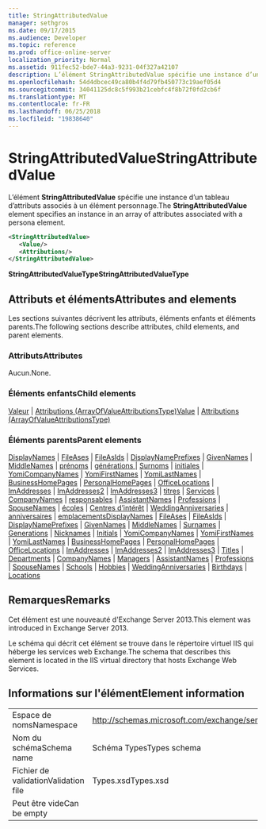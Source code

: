 ```yaml
---
title: StringAttributedValue
manager: sethgros
ms.date: 09/17/2015
ms.audience: Developer
ms.topic: reference
ms.prod: office-online-server
localization_priority: Normal
ms.assetid: 911fec52-bde7-44a3-9231-04f327a42107
description: L’élément StringAttributedValue spécifie une instance d’un tableau d’attributs associés à un élément personnage.
ms.openlocfilehash: 54d4dbcec49ca80b4f4d79fb450773c19aef05d4
ms.sourcegitcommit: 34041125dc8c5f993b21cebfc4f8b72f0fd2cb6f
ms.translationtype: MT
ms.contentlocale: fr-FR
ms.lasthandoff: 06/25/2018
ms.locfileid: "19838640"
---
```

# <a name="stringattributedvalue"></a><span data-ttu-id="0787c-103">StringAttributedValue</span><span class="sxs-lookup"><span data-stu-id="0787c-103">StringAttributedValue</span></span>

<span data-ttu-id="0787c-104">L’élément **StringAttributedValue** spécifie une instance d’un tableau d’attributs associés à un élément personnage.</span><span class="sxs-lookup"><span data-stu-id="0787c-104">The **StringAttributedValue** element specifies an instance in an array of attributes associated with a persona element.</span></span> 
  
```XML
<StringAttributedValue>
   <Value/>
   <Attributions/>
</StringAttributedValue>
```

 <span data-ttu-id="0787c-105">**StringAttributedValueType**</span><span class="sxs-lookup"><span data-stu-id="0787c-105">**StringAttributedValueType**</span></span>
## <a name="attributes-and-elements"></a><span data-ttu-id="0787c-106">Attributs et éléments</span><span class="sxs-lookup"><span data-stu-id="0787c-106">Attributes and elements</span></span>

<span data-ttu-id="0787c-107">Les sections suivantes décrivent les attributs, éléments enfants et éléments parents.</span><span class="sxs-lookup"><span data-stu-id="0787c-107">The following sections describe attributes, child elements, and parent elements.</span></span>
  
### <a name="attributes"></a><span data-ttu-id="0787c-108">Attributs</span><span class="sxs-lookup"><span data-stu-id="0787c-108">Attributes</span></span>

<span data-ttu-id="0787c-109">Aucun.</span><span class="sxs-lookup"><span data-stu-id="0787c-109">None.</span></span>
  
### <a name="child-elements"></a><span data-ttu-id="0787c-110">Éléments enfants</span><span class="sxs-lookup"><span data-stu-id="0787c-110">Child elements</span></span>

<span data-ttu-id="0787c-111">[Valeur](value.md) | [Attributions (ArrayOfValueAttributionsType)](attributions-arrayofvalueattributionstype.md)</span><span class="sxs-lookup"><span data-stu-id="0787c-111">[Value](value.md) | [Attributions (ArrayOfValueAttributionsType)](attributions-arrayofvalueattributionstype.md)</span></span>
  
### <a name="parent-elements"></a><span data-ttu-id="0787c-112">Éléments parents</span><span class="sxs-lookup"><span data-stu-id="0787c-112">Parent elements</span></span>

<span data-ttu-id="0787c-113">[DisplayNames](displaynames.md) | [FileAses](fileases.md) | [FileAsIds](fileasids.md) | [DisplayNamePrefixes](displaynameprefixes.md) | [GivenNames](givennames.md) | [MiddleNames](middlenames.md) | [prénoms](surnames.md) | [générations ](generations.md)  |  [Surnoms](nicknames.md) | [initiales](initials.md) | [YomiCompanyNames](yomicompanynames.md) | [YomiFirstNames](yomifirstnames.md) | [YomiLastNames](yomilastnames.md) | [BusinessHomePages](businesshomepages.md)  |  [PersonalHomePages](personalhomepages.md) | [OfficeLocations](officelocations.md) | [ImAddresses](imaddresses.md) | [ImAddresses2](imaddresses2.md) | [ImAddresses3](imaddresses3.md) | [titres](titles.md)  |  [ Services](departments.md) | [CompanyNames](companynames.md) | [responsables](managers.md) | [AssistantNames](assistantnames.md) | [Professions](professions.md) | [SpouseNames](spousenames.md) | [écoles](schools.md)  |  [Centres d’intérêt](hobbies.md)  |  [WeddingAnniversaries](weddinganniversaries.md) | [anniversaires](birthdays.md) | [emplacements](locations.md)</span><span class="sxs-lookup"><span data-stu-id="0787c-113">[DisplayNames](displaynames.md) | [FileAses](fileases.md) | [FileAsIds](fileasids.md) | [DisplayNamePrefixes](displaynameprefixes.md) | [GivenNames](givennames.md) | [MiddleNames](middlenames.md) | [Surnames](surnames.md) | [Generations](generations.md) | [Nicknames](nicknames.md) | [Initials](initials.md) | [YomiCompanyNames](yomicompanynames.md) | [YomiFirstNames](yomifirstnames.md) | [YomiLastNames](yomilastnames.md) | [BusinessHomePages](businesshomepages.md) | [PersonalHomePages](personalhomepages.md) | [OfficeLocations](officelocations.md) | [ImAddresses](imaddresses.md) | [ImAddresses2](imaddresses2.md) | [ImAddresses3](imaddresses3.md) | [Titles](titles.md) | [Departments](departments.md) | [CompanyNames](companynames.md) | [Managers](managers.md) | [AssistantNames](assistantnames.md) | [Professions](professions.md) | [SpouseNames](spousenames.md) | [Schools](schools.md) | [Hobbies](hobbies.md) | [WeddingAnniversaries](weddinganniversaries.md) | [Birthdays](birthdays.md) | [Locations](locations.md)</span></span>
  
## <a name="remarks"></a><span data-ttu-id="0787c-114">Remarques</span><span class="sxs-lookup"><span data-stu-id="0787c-114">Remarks</span></span>

<span data-ttu-id="0787c-115">Cet élément est une nouveauté d'Exchange Server 2013.</span><span class="sxs-lookup"><span data-stu-id="0787c-115">This element was introduced in Exchange Server 2013.</span></span>
  
<span data-ttu-id="0787c-116">Le schéma qui décrit cet élément se trouve dans le répertoire virtuel IIS qui héberge les services web Exchange.</span><span class="sxs-lookup"><span data-stu-id="0787c-116">The schema that describes this element is located in the IIS virtual directory that hosts Exchange Web Services.</span></span>
  
## <a name="element-information"></a><span data-ttu-id="0787c-117">Informations sur l'élément</span><span class="sxs-lookup"><span data-stu-id="0787c-117">Element information</span></span>

|||
|:-----|:-----|
|<span data-ttu-id="0787c-118">Espace de noms</span><span class="sxs-lookup"><span data-stu-id="0787c-118">Namespace</span></span>  <br/> |http://schemas.microsoft.com/exchange/services/2006/types  <br/> |
|<span data-ttu-id="0787c-119">Nom du schéma</span><span class="sxs-lookup"><span data-stu-id="0787c-119">Schema name</span></span>  <br/> |<span data-ttu-id="0787c-120">Schéma Types</span><span class="sxs-lookup"><span data-stu-id="0787c-120">Types schema</span></span>  <br/> |
|<span data-ttu-id="0787c-121">Fichier de validation</span><span class="sxs-lookup"><span data-stu-id="0787c-121">Validation file</span></span>  <br/> |<span data-ttu-id="0787c-122">Types.xsd</span><span class="sxs-lookup"><span data-stu-id="0787c-122">Types.xsd</span></span>  <br/> |
|<span data-ttu-id="0787c-123">Peut être vide</span><span class="sxs-lookup"><span data-stu-id="0787c-123">Can be empty</span></span>  <br/> ||
   

